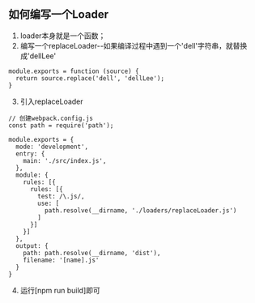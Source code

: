 ## 如何编写一个Loader
1. loader本身就是一个函数；
2. 编写一个replaceLoader--如果编译过程中遇到一个'dell'字符串，就替换成'dellLee'
```
module.exports = function (source) {
  return source.replace('dell', 'dellLee');
}
```
3. 引入replaceLoader
```
// 创建webpack.config.js
const path = require('path');

module.exports = {
  mode: 'development',
  entry: {
    main: './src/index.js',
  },
  module: {
    rules: [{
      rules: [{
        test: /\.js/,
        use: [
          path.resolve(__dirname, './loaders/replaceLoader.js')
        ]
      }]
    }]
  },
  output: {
    path: path.resolve(__dirname, 'dist'),
    filename: '[name].js'
  }
}
```
4. 运行[npm run build]即可